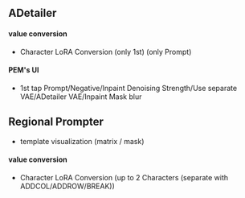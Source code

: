 ## ADetailer
#### value conversion
- Character LoRA Conversion (only 1st) (only Prompt)

#### PEM's UI
- 1st tap Prompt/Negative/Inpaint Denoising Strength/Use separate VAE/ADetailer VAE/Inpaint Mask blur

## Regional Prompter
- template visualization (matrix / mask)

#### value conversion
- Character LoRA Conversion (up to 2 Characters (separate with ADDCOL/ADDROW/BREAK))
